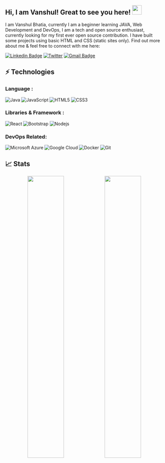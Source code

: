 ## Hi, I am Vanshul! Great to see you here! <img src="https://raw.githubusercontent.com/aemmadi/aemmadi/master/wave.gif" width="30px">

I am Vanshul Bhatia, currently I am a beginner learning JAVA, Web Development and DevOps, I am a tech and open source enthusiast, currently looking for my first ever open source contribution. I have built some projects using basic HTML and CSS (static sites only). Find out more about me & feel free to connect with me here:

[![Linkedin Badge](https://img.shields.io/badge/-VanshulBhatia-blue?style=flat-square&logo=Linkedin&logoColor=white&link=https://www.linkedin.com/in/vanshul-bhatia-635a90235)](https://www.linkedin.com/in/vanshul-bhatia-635a90235)
[![Twitter](https://img.shields.io/twitter/url/https/twitter.com/cloudposse.svg?style=social&label=Follow%20%40VanshulBhatia)](https://twitter.com/VanshulBhatia?t=GsnpW53xkVrSAZ-gd6vJ4A&s=09)
[![Gmail Badge](https://img.shields.io/badge/-vanshulbhatia@gmail.com-c14438?style=flat-square&logo=Gmail&logoColor=white&link=mailto:vanshulbhatia@gmail.com)](mailto:vanshulbhatia@gmail.com)


## ⚡ Technologies

### Language :
![Java](https://img.shields.io/badge/-java-E34A86?style=flat-square&logo=java)
![JavaScript](https://img.shields.io/badge/-JavaScript-black?style=flat-square&logo=javascript)
![HTML5](https://img.shields.io/badge/-HTML5-E34F26?style=flat-square&logo=html5&logoColor=white)
![CSS3](https://img.shields.io/badge/-CSS3-1572B6?style=flat-square&logo=css3)

### Libraries & Framework :

![React](https://img.shields.io/badge/-React-black?style=flat-square&logo=react)
![Bootstrap](https://img.shields.io/badge/-Bootstrap-563D7C?style=flat-square&logo=bootstrap)
![Nodejs](https://img.shields.io/badge/-Nodejs-black?style=flat-square&logo=Node.js)


### DevOps Related:

![Microsoft Azure](https://img.shields.io/badge/Microsoft%20Azure-232F7E?style=flat-square&logo=microsoft-azure)
![Google Cloud](https://img.shields.io/badge/Google%20Cloud-black?style=flat-square&logo=google-cloud)
![Docker](https://img.shields.io/badge/-Docker-black?style=flat-square&logo=docker)
![Git](https://img.shields.io/badge/-Git-black?style=flat-square&logo=git)


## 📈 Stats
<p align="center">
	
  <img width="48%" src="https://github-readme-stats.vercel.app/api?username=VanshulB&show_icons=true&theme=tokyonight" />
  <img width="48%" src="https://github-readme-streak-stats.herokuapp.com/?user=VanshulB&theme=tokyonight" />
</p>
